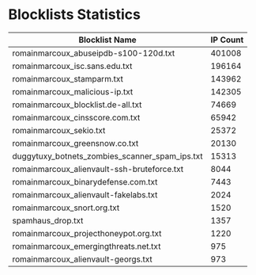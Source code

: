 # Blocklists Statistics
| Blocklist Name | IP Count |
|----|----|
| romainmarcoux_abuseipdb-s100-120d.txt | 401008 |
| romainmarcoux_isc.sans.edu.txt | 196164 |
| romainmarcoux_stamparm.txt | 143962 |
| romainmarcoux_malicious-ip.txt | 142305 |
| romainmarcoux_blocklist.de-all.txt | 74669 |
| romainmarcoux_cinsscore.com.txt | 65942 |
| romainmarcoux_sekio.txt | 25372 |
| romainmarcoux_greensnow.co.txt | 20130 |
| duggytuxy_botnets_zombies_scanner_spam_ips.txt | 15313 |
| romainmarcoux_alienvault-ssh-bruteforce.txt | 8044 |
| romainmarcoux_binarydefense.com.txt | 7443 |
| romainmarcoux_alienvault-fakelabs.txt | 2024 |
| romainmarcoux_snort.org.txt | 1520 |
| spamhaus_drop.txt | 1357 |
| romainmarcoux_projecthoneypot.org.txt | 1220 |
| romainmarcoux_emergingthreats.net.txt | 975 |
| romainmarcoux_alienvault-georgs.txt | 973 |
